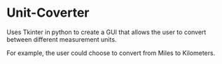 # Unit-Coverter
Uses Tkinter in python to create a GUI that allows the user to convert between different measurement units.

For example, the user could choose to convert from Miles to Kilometers.

